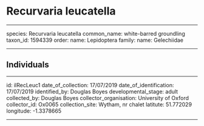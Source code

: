# Recurvaria leucatella

---
species: Recurvaria leucatella
common_name: white-barred groundling
taxon_id: 1594339
order:
  name: Lepidoptera
family:
  name: Gelechiidae

---

## Individuals

---
id: ilRecLeuc1
date_of_collection: 17/07/2019
date_of_identification: 17/07/2019
identified_by: Douglas Boyes
developmental_stage: adult
collected_by: Douglas Boyes
collector_organisation: University of Oxford
collector_id: Ox0065
collection_site: Wytham, nr chalet
latitute: 51.772029
longitude: -1.3378665

---
